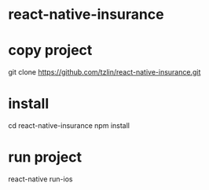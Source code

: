 # react-native-insurance

# copy project 
git clone https://github.com/tzlin/react-native-insurance.git

# install
cd react-native-insurance
npm install

# run project
react-native run-ios 
